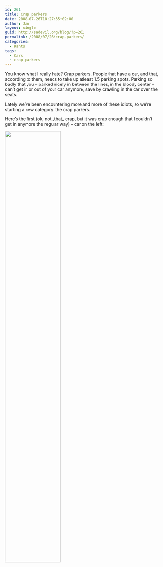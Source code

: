 ```yaml
---
id: 261
title: Crap parkers
date: 2008-07-26T18:27:35+02:00
author: Jan
layout: single
guid: http://sadevil.org/blog/?p=261
permalink: /2008/07/26/crap-parkers/
categories:
  - Rants
tags:
  - Cars
  - crap parkers
---
```

You know what I really hate? Crap parkers. People that have a car, and that, according to them, needs to take up atleast 1.5 parking spots. Parking so badly that you &#8211; parked nicely in between the lines, in the bloody center &#8211; can&#8217;t get in or out of your car anymore, save by crawling in the car over the seats.

Lately we&#8217;ve been encountering more and more of these idiots, so we&#8217;re starting a new category: the crap parkers.

Here&#8217;s the first (ok, not \_that\_ crap, but it was crap enough that I couldn&#8217;t get in anymore the regular way) &#8211; car on the left:

<img src="https://kcore.org/wp-content/uploads/2008/02/p7192353-sm.jpg" width="60%" />